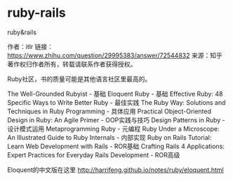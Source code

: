 # ruby-rails
ruby&amp;rails




作者：itlr
链接：https://www.zhihu.com/question/29995383/answer/72544832
来源：知乎
著作权归作者所有，转载请联系作者获得授权。

Ruby社区，书的质量可能是其他语言社区里最高的。

The Well-Grounded Rubyist - 基础
Eloquent Ruby - 基础
Effective Ruby: 48 Specific Ways to Write Better Ruby - 最佳实践
The Ruby Way: Solutions and Techniques in Ruby Programming - 具体应用
Practical Object-Oriented Design in Ruby: An Agile Primer - OOP实践与技巧
Design Patterns in Ruby - 设计模式运用
Metaprogramming Ruby - 元编程
Ruby Under a Microscope: An Illustrated Guide to Ruby Internals - 内部实现
Ruby on Rails Tutorial: Learn Web Development with Rails - ROR基础
Crafting Rails 4 Applications: Expert Practices for Everyday Rails Development - ROR高级

Eloquent的中文版在这里 http://harrifeng.github.io/notes/ruby/eloquent.html
